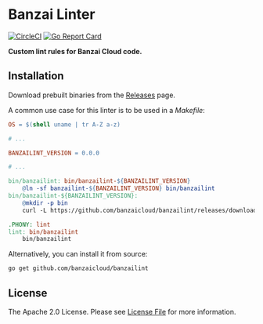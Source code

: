 # Banzai Linter

[![CircleCI](https://circleci.com/gh/banzaicloud/banzailing.svg?style=svg)](https://circleci.com/gh/banzaicloud/banzailing)
[![Go Report Card](https://goreportcard.com/badge/github.com/banzaicloud/banzailint?style=flat-square)](https://goreportcard.com/report/github.com/banzaicloud/banzailint)

**Custom lint rules for Banzai Cloud code.**


## Installation

Download prebuilt binaries from the [Releases](https://github.com/banzaicloud/banzailint/releases/latest) page.

A common use case for this linter is to be used in a *Makefile*:

```makefile
OS = $(shell uname | tr A-Z a-z)

# ...

BANZAILINT_VERSION = 0.0.0

# ...

bin/banzailint: bin/banzailint-${BANZAILINT_VERSION}
	@ln -sf banzailint-${BANZAILINT_VERSION} bin/banzailint
bin/banzailint-${BANZAILINT_VERSION}:
	@mkdir -p bin
	curl -L https://github.com/banzaicloud/banzailint/releases/download/v${BANZAILINT_VERSION}/banzailint_${BANZAILINT_VERSION}_${OS}_amd64.tar.gz | tar -zOxf - banzailint > ./bin/banzailint-${BANZAILINT_VERSION} && chmod +x ./bin/banzailint-${BANZAILINT_VERSION}

.PHONY: lint
lint: bin/banzailint
	bin/banzailint
```

Alternatively, you can install it from source:

```bash
go get github.com/banzaicloud/banzailint
```


## License

The Apache 2.0 License. Please see [License File](LICENSE) for more information.
